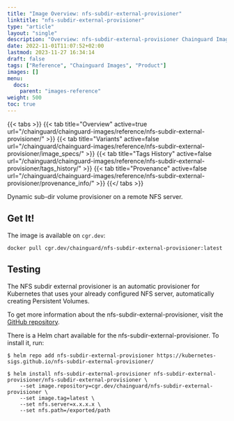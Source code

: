 ```yaml
---
title: "Image Overview: nfs-subdir-external-provisioner"
linktitle: "nfs-subdir-external-provisioner"
type: "article"
layout: "single"
description: "Overview: nfs-subdir-external-provisioner Chainguard Image"
date: 2022-11-01T11:07:52+02:00
lastmod: 2023-11-27 16:34:14
draft: false
tags: ["Reference", "Chainguard Images", "Product"]
images: []
menu: 
  docs: 
    parent: "images-reference"
weight: 500
toc: true
---
```


{{< tabs >}}
{{< tab title="Overview" active=true url="/chainguard/chainguard-images/reference/nfs-subdir-external-provisioner/" >}}
{{< tab title="Variants" active=false url="/chainguard/chainguard-images/reference/nfs-subdir-external-provisioner/image_specs/" >}}
{{< tab title="Tags History" active=false url="/chainguard/chainguard-images/reference/nfs-subdir-external-provisioner/tags_history/" >}}
{{< tab title="Provenance" active=false url="/chainguard/chainguard-images/reference/nfs-subdir-external-provisioner/provenance_info/" >}}
{{</ tabs >}}



<!--overview:start-->
Dynamic sub-dir volume provisioner on a remote NFS server.
<!--overview:end-->

<!--getting:start-->
## Get It!
The image is available on `cgr.dev`:

```
docker pull cgr.dev/chainguard/nfs-subdir-external-provisioner:latest
```
<!--getting:end-->

<!--body:start-->
## Testing

The NFS subdir external provisioner is an automatic provisioner for Kubernetes that uses your already configured NFS server, automatically creating Persistent Volumes.

To get more information about the nfs-subdir-external-provisioner, visit the [GitHub repository](https://github.com/kubernetes-sigs/nfs-subdir-external-provisioner).

There is a Helm chart available for the nfs-subdir-external-provisioner. To install it, run:

```
$ helm repo add nfs-subdir-external-provisioner https://kubernetes-sigs.github.io/nfs-subdir-external-provisioner/

$ helm install nfs-subdir-external-provisioner nfs-subdir-external-provisioner/nfs-subdir-external-provisioner \
    --set image.repository=cgr.dev/chainguard/nfs-subdir-external-provisioner \
    --set image.tag=latest \
    --set nfs.server=x.x.x.x \
    --set nfs.path=/exported/path
```
<!--body:end-->

